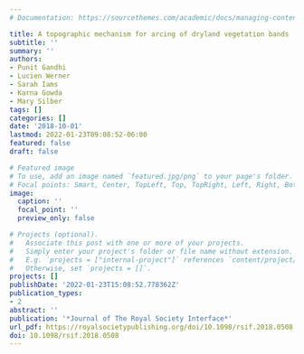 ```yaml
---
# Documentation: https://sourcethemes.com/academic/docs/managing-content/

title: A topographic mechanism for arcing of dryland vegetation bands
subtitle: ''
summary: ''
authors:
- Punit Gandhi
- Lucien Werner
- Sarah Iams
- Karna Gowda
- Mary Silber
tags: []
categories: []
date: '2018-10-01'
lastmod: 2022-01-23T09:08:52-06:00
featured: false
draft: false

# Featured image
# To use, add an image named `featured.jpg/png` to your page's folder.
# Focal points: Smart, Center, TopLeft, Top, TopRight, Left, Right, BottomLeft, Bottom, BottomRight.
image:
  caption: ''
  focal_point: ''
  preview_only: false

# Projects (optional).
#   Associate this post with one or more of your projects.
#   Simply enter your project's folder or file name without extension.
#   E.g. `projects = ["internal-project"]` references `content/project/deep-learning/index.md`.
#   Otherwise, set `projects = []`.
projects: []
publishDate: '2022-01-23T15:08:52.778362Z'
publication_types:
- 2
abstract: ''
publication: '*Journal of The Royal Society Interface*'
url_pdf: https://royalsocietypublishing.org/doi/10.1098/rsif.2018.0508
doi: 10.1098/rsif.2018.0508
---
```

